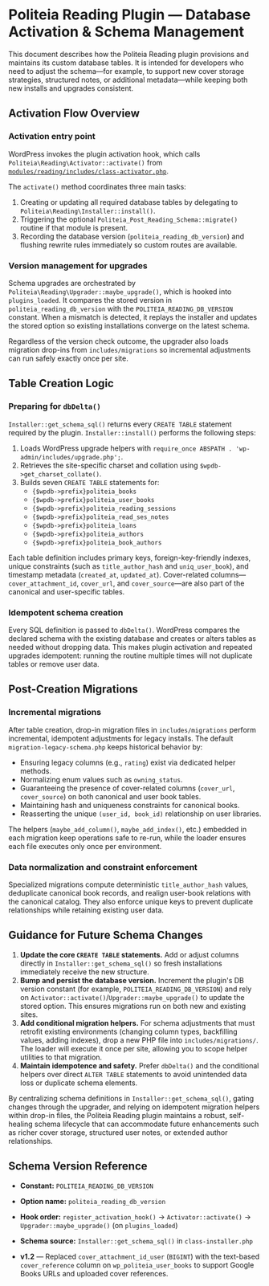 # Politeia Reading Plugin — Database Activation & Schema Management

This document describes how the Politeia Reading plugin provisions and maintains its custom database tables. It is intended for developers who need to adjust the schema—for example, to support new cover storage strategies, structured notes, or additional metadata—while keeping both new installs and upgrades consistent.

## Activation Flow Overview

### Activation entry point

WordPress invokes the plugin activation hook, which calls `Politeia\Reading\Activator::activate()` from [`modules/reading/includes/class-activator.php`](../includes/class-activator.php).

The `activate()` method coordinates three main tasks:

1. Creating or updating all required database tables by delegating to `Politeia\Reading\Installer::install()`.
2. Triggering the optional `Politeia_Post_Reading_Schema::migrate()` routine if that module is present.
3. Recording the database version (`politeia_reading_db_version`) and flushing rewrite rules immediately so custom routes are available.

### Version management for upgrades

Schema upgrades are orchestrated by `Politeia\Reading\Upgrader::maybe_upgrade()`, which is hooked into `plugins_loaded`. It compares the stored version in `politeia_reading_db_version` with the `POLITEIA_READING_DB_VERSION` constant. When a mismatch is detected, it replays the installer and updates the stored option so existing installations converge on the latest schema.

Regardless of the version check outcome, the upgrader also loads migration drop-ins from `includes/migrations` so incremental adjustments can run safely exactly once per site.

## Table Creation Logic

### Preparing for `dbDelta()`

`Installer::get_schema_sql()` returns every `CREATE TABLE` statement required by the plugin. `Installer::install()` performs the following steps:

1. Loads WordPress upgrade helpers with `require_once ABSPATH . 'wp-admin/includes/upgrade.php';`.
2. Retrieves the site-specific charset and collation using `$wpdb->get_charset_collate()`.
3. Builds seven `CREATE TABLE` statements for:
   - `{$wpdb->prefix}politeia_books`
   - `{$wpdb->prefix}politeia_user_books`
   - `{$wpdb->prefix}politeia_reading_sessions`
   - `{$wpdb->prefix}politeia_read_ses_notes`
   - `{$wpdb->prefix}politeia_loans`
   - `{$wpdb->prefix}politeia_authors`
   - `{$wpdb->prefix}politeia_book_authors`

Each table definition includes primary keys, foreign-key-friendly indexes, unique constraints (such as `title_author_hash` and `uniq_user_book`), and timestamp metadata (`created_at`, `updated_at`). Cover-related columns—`cover_attachment_id`, `cover_url`, and `cover_source`—are also part of the canonical and user-specific tables.

### Idempotent schema creation

Every SQL definition is passed to `dbDelta()`. WordPress compares the declared schema with the existing database and creates or alters tables as needed without dropping data. This makes plugin activation and repeated upgrades idempotent: running the routine multiple times will not duplicate tables or remove user data.

## Post-Creation Migrations

### Incremental migrations

After table creation, drop-in migration files in `includes/migrations` perform incremental, idempotent adjustments for legacy installs. The default `migration-legacy-schema.php` keeps historical behavior by:

- Ensuring legacy columns (e.g., `rating`) exist via dedicated helper methods.
- Normalizing enum values such as `owning_status`.
- Guaranteeing the presence of cover-related columns (`cover_url`, `cover_source`) on both canonical and user book tables.
- Maintaining hash and uniqueness constraints for canonical books.
- Reasserting the unique `(user_id, book_id)` relationship on user libraries.

The helpers (`maybe_add_column()`, `maybe_add_index()`, etc.) embedded in each migration keep operations safe to re-run, while the loader ensures each file executes only once per environment.

### Data normalization and constraint enforcement

Specialized migrations compute deterministic `title_author_hash` values, deduplicate canonical book records, and realign user-book relations with the canonical catalog. They also enforce unique keys to prevent duplicate relationships while retaining existing user data.

## Guidance for Future Schema Changes

1. **Update the core `CREATE TABLE` statements.** Add or adjust columns directly in `Installer::get_schema_sql()` so fresh installations immediately receive the new structure.
2. **Bump and persist the database version.** Increment the plugin's DB version constant (for example, `POLITEIA_READING_DB_VERSION`) and rely on `Activator::activate()`/`Upgrader::maybe_upgrade()` to update the stored option. This ensures migrations run on both new and existing sites.
3. **Add conditional migration helpers.** For schema adjustments that must retrofit existing environments (changing column types, backfilling values, adding indexes), drop a new PHP file into `includes/migrations/`. The loader will execute it once per site, allowing you to scope helper utilities to that migration.
4. **Maintain idempotence and safety.** Prefer `dbDelta()` and the conditional helpers over direct `ALTER TABLE` statements to avoid unintended data loss or duplicate schema elements.

By centralizing schema definitions in `Installer::get_schema_sql()`, gating changes through the upgrader, and relying on idempotent migration helpers within drop-in files, the Politeia Reading plugin maintains a robust, self-healing schema lifecycle that can accommodate future enhancements such as richer cover storage, structured user notes, or extended author relationships.

## Schema Version Reference

- **Constant:** `POLITEIA_READING_DB_VERSION`
- **Option name:** `politeia_reading_db_version`
- **Hook order:** `register_activation_hook()` → `Activator::activate()` → `Upgrader::maybe_upgrade()` (on `plugins_loaded`)
- **Schema source:** `Installer::get_schema_sql()` in `class-installer.php`

- **v1.2** — Replaced `cover_attachment_id_user` (`BIGINT`) with the text-based `cover_reference` column on `wp_politeia_user_books` to support Google Books URLs and uploaded cover references.


